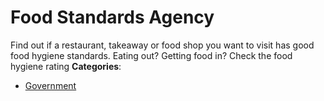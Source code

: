 # Food Standards Agency


Find out if a restaurant, takeaway or food shop you want to visit has good food hygiene standards. Eating out? Getting food in? Check the food hygiene rating
**Categories**:

- [Government](https://github/awesome-apis/awesome-apis#government)



